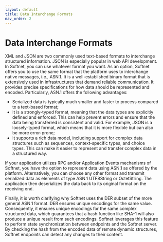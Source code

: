 ```yaml
---
layout: default
title: Data Interchange Formats
nav_order: 2
---
```

# Data Interchange Formats

XML and JSON are two commonly used text-based formats to interchange structured information. JSON is especially popular in web API development. In Softnet, you can use whatever format you want. As an option, Softnet offers you to use the same format that the platform uses to interchange native messages, i.e., ASN.1. It is a well-established binary format that is extensively used in infrastructures that demand reliable communication. It provides precise specifications for how data should be represented and encoded. Particularly, ASN.1 offers the following advantages:
- Serialized data is typically much smaller and faster to process compared to a text-based format;
- It is a strongly-typed format, meaning that the data types are explicitly defined and enforced. This can help prevent errors and ensure that the data being transferred is consistent and valid. For example, JSON is a loosely-typed format, which means that it is more flexible but can also be more error-prone;
- It supports a rich data model, including support for complex data structures such as sequences, context-specific types, and choice types. This can make it easier to represent and transfer complex data in a structured way.  

If your application utilizes RPC and/or Application Events mechanisms of Softnet, you have the option to represent data using ASN.1 as offered by the platform. Alternatively, you can choose any other format and transmit serialized data as elements of type ASN.1 UTF8String or OctetString. The application then deserializes the data back to its original format on the receiving end.  

Finally, it is worth clarifying why Softnet uses the DER subset of the more general ASN.1 format. DER ensures unique encodings for the same value. Consequently, it ensures unique encodings for the same complex structured data, which guarantees that a hash function like SHA-1 will also produce a unique result from such encodings. Softnet leverages this feature to perform state synchronization between endpoints and the Softnet server. By checking the hash from the encoded data of remote dynamic structures, Softnet endpoints can detect any changes to their content.